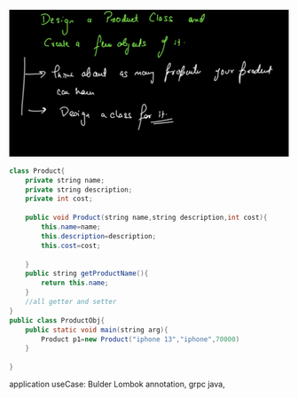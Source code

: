 ![1704987941736](image/Lesson6/1704987941736.png)

```Java
class Product{
    private string name;
    private string description;
    private int cost;

    public void Product(string name,string description,int cost){
        this.name=name;
        this.description=description;
        this.cost=cost;

    }
    public string getProductName(){
        return this.name;
    }
    //all getter and setter
}
public class ProductObj{
    public static void main(string arg){
        Product p1=new Product("iphone 13","iphone",70000)
    }

}
```

application useCase: Bulder Lombok annotation, grpc java,
